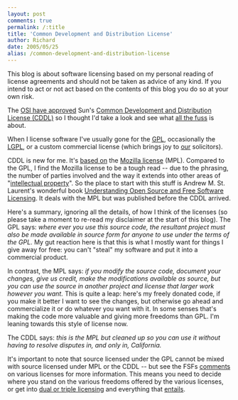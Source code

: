 ```yaml
---
layout: post
comments: true
permalink: /:title
title: 'Common Development and Distribution License'
author: Richard
date: 2005/05/25
alias: /common-development-and-distribution-license
---
```


This blog is about software licensing based on my personal reading of
license agreements and should not be taken as advice of any kind. If you
intend to act or not act based on the contents of this blog you do so at
your own risk.

The [OSI have approved][] Sun's [Common Development and Distribution License (CDDL)][] so I thought I'd take a look and see what [all the fuss][] is about.

When I license software I've usually gone for the [GPL][], occasionally
the [LGPL][], or a custom commercial license (which brings joy to
[our][] solicitors).

CDDL is new for me. It's [based on][] the [Mozilla license][] (MPL).
Compared to the GPL, I find the Mozilla license to be a tough read --
due to the phrasing, the number of parties involved and the way it
extends into other areas of "[intellectual property][]". So the place to
start with this stuff is Andrew M. St. Laurent's wonderful book
[Understanding Open Source and Free Software Licensing][]. It deals with
the MPL but was published before the CDDL arrived.

Here's a summary, ignoring all the details, of how I think of the
licenses (so please take a moment to re-read my disclaimer at the start
of this blog). The GPL says: *where ever you use this source code, the
resultant project must also be made available in source form for anyone
to use under the terms of the GPL.* My gut reaction here is that this is
what I mostly want for things I give away for free: you can't "steal" my
software and put it into a commercial product.

In contrast, the MPL says: *if you modify the source code, document your
changes, give us credit, make the modifications available as source, but
you can use the source in another project and license that larger work
however you want.* This is quite a leap: here's my freely donated code,
if you make it better I want to see the changes, but otherwise go ahead
and commercialize it or do whatever you want with it. In some senses
that's making the code more valuable and giving more freedoms than GPL.
I'm leaning towards this style of license now.

The CDDL says: *this is the MPL but cleaned up so you can use it without
having to resolve disputes in, and only in, California.*

It's important to note that source licensed under the GPL cannot be
mixed with source licensed under MPL or the CDDL -- but see the FSFs
[comments][] on various licenses for more information. This means you
need to decide where you stand on the various freedoms offered by the
various licenses, or get into [dual or triple licensing][] and
everything that [entails][].


  [OSI have approved]: http://developers.slashdot.org/article.pl?sid=05/01/19/1526226
  [Common Development and Distribution License (CDDL)]: http://www.sun.com/cddl/
  [all the fuss]: http://blogs.sun.com/roller/page/webmink/20050415
  [GPL]: http://www.gnu.org/copyleft/gpl.html
  [LGPL]: http://www.gnu.org/copyleft/lesser.html
  [our]: http://www.spiralarm.com/
  [based on]: http://www.sun.com/cddl/CDDL_why_details.html
  [Mozilla license]: http://www.mozilla.org/MPL/MPL-1.1.html
  [intellectual property]: http://www.gnu.org/philosophy/not-ipr.xhtml
  [Understanding Open Source and Free Software Licensing]: http://www.oreilly.com/catalog/osfreesoft/book/
  [comments]: http://www.fsf.org/licensing/licenses/license-list.html
  [dual or triple licensing]: http://www.mozilla.org/MPL/relicensing-faq.html
  [entails]: http://www.mozilla.org/MPL/boilerplate-1.1/mpl-tri-license-c
